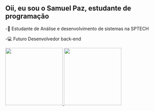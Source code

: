 ## Oii, eu sou o Samuel Paz, estudante de programação

-📖 Estudante de Análise e desenvolvimento de sistemas na SPTECH

-💻 Futuro Desenvolvedor back-end 


<div>
  <a href="https://github.com/SamuelPazz/edit/main/README.md">
    <img height=180 src="https://github-readme-stats.vercel.app/api?username=SamuelPazz&show_icons=true&theme=blue_navy"/>
    <img height=180  src="https://github-readme-stats.vercel.app/api/top-langs?username=SamuelPazz&layout=compact&langs_count=8&card_width=320&theme=blue_navy" />
  </a>
</div>

<div>

  
</div>



         
          
